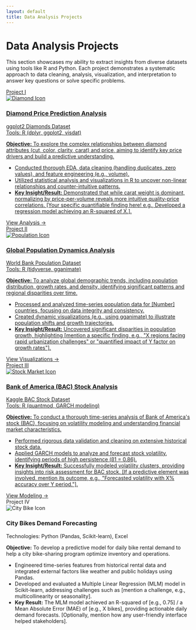 ```yaml
---
layout: default
title: Data Analysis Projects
---
```


# Data Analysis Projects

<p class="section-intro">
  This section showcases my ability to extract insights from diverse datasets using tools like R and Python. Each project demonstrates a systematic approach to data cleaning, analysis, visualization, and interpretation to answer key questions or solve specific problems.
</p>

<div class="project-container">
    
  <a href="{{ '/projects/data-analysis/diamond-project/diamond-project.html' | relative_url }}" target="_blank" rel="noopener noreferrer" class="project-box-link">
    <div class="project-box">
      <span class="project-number">Project I</span>
      <div class="project-header">
        <img src="{{ '/assets/images/diamond.png' | relative_url }}" alt="Diamond Icon">
        <div class="project-header-text">
          <h3>Diamond Price Prediction Analysis</h3>
          <div class="dataset-title">ggplot2 Diamonds Dataset</div>
          <div class="tools-used">Tools: R (dplyr, ggplot2, visdat)</div>
        </div>
      </div>
      <p class="project-objective"><strong>Objective:</strong> To explore the complex relationships between diamond attributes (cut, color, clarity, carat) and price, aiming to identify key price drivers and build a predictive understanding.</p>
      <ul>
        <li>Conducted thorough EDA, data cleaning (handling duplicates, zero values), and feature engineering (e.g., volume).</li>
        <li>Utilized statistical analysis and visualizations in R to uncover non-linear relationships and counter-intuitive patterns.</li>
        <li><strong>Key Insight/Result:</strong> Demonstrated that while carat weight is dominant, normalizing by price-per-volume reveals more intuitive quality-price correlations. [Your specific quantifiable finding here! e.g., Developed a regression model achieving an R-squared of X.].</li>
      </ul>
      <span class="project-details-indicator">View Analysis →</span>
    </div>
  </a>

  <a href="{{ '/projects/data-analysis/population-project/population_project.html' | relative_url }}" target="_blank" rel="noopener noreferrer" class="project-box-link">
    <div class="project-box">
      <span class="project-number">Project II</span>
      <div class="project-header">
        <img src="{{ '/assets/images/people.png' | relative_url }}" alt="Population Icon"> <!-- Ensure this image exists -->
        <div class="project-header-text">
          <h3>Global Population Dynamics Analysis</h3>
          <div class="dataset-title">World Bank Population Dataset</div>
          <div class="tools-used">Tools: R (tidyverse, gganimate)</div>
        </div>
      </div>
      <p class="project-objective"><strong>Objective:</strong> To analyze global demographic trends, including population distribution, growth rates, and density, identifying significant patterns and regional disparities over time.</p>
      <ul>
        <li>Processed and analyzed time-series population data for [Number] countries, focusing on data integrity and consistency.</li>
        <li>Created dynamic visualizations (e.g., using gganimate) to illustrate population shifts and growth trajectories.</li>
        <li><strong>Key Insight/Result:</strong> Uncovered significant disparities in population growth, highlighting [mention a specific finding, e.g., "X regions facing rapid urbanization challenges" or "quantified impact of Y factor on growth rates"].</li>
      </ul>
      <span class="project-details-indicator">View Visualizations →</span>
    </div>
  </a>

  <a href="{{ '/projects/data-analysis/bac-stock/bac-project.html' | relative_url }}" target="_blank" rel="noopener noreferrer" class="project-box-link">
    <div class="project-box">
      <span class="project-number">Project III</span>
      <div class="project-header">
        <img src="{{ '/assets/images/stock-market.png' | relative_url }}" alt="Stock Market Icon"> <!-- Ensure this image exists -->
        <div class="project-header-text">
          <h3>Bank of America (BAC) Stock Analysis</h3>
          <div class="dataset-title">Kaggle BAC Stock Dataset</div>
          <div class="tools-used">Tools: R (quantmod, GARCH modeling)</div>
        </div>
      </div>
      <p class="project-objective"><strong>Objective:</strong> To conduct a thorough time-series analysis of Bank of America's stock (BAC), focusing on volatility modeling and understanding financial market characteristics.</p>
      <ul>
        <li>Performed rigorous data validation and cleaning on extensive historical stock data.</li>
        <li>Applied GARCH models to analyze and forecast stock volatility, identifying periods of high persistence (β1 = 0.86).</li>
        <li><strong>Key Insight/Result:</strong> Successfully modeled volatility clusters, providing insights into risk assessment for BAC stock. [If a predictive element was involved, mention its outcome, e.g., "Forecasted volatility with X% accuracy over Y period."].</li>
      </ul>
      <span class="project-details-indicator">View Modeling →</span>
    </div>
  </a>

  <!-- Project IV - Example of a box not wrapped in an <a> tag, if it's just descriptive -->
  <div class="project-box no-link"> 
    <span class="project-number">Project IV</span>
    <div class="project-header"> 
       <img src="{{ '/assets/images/citybike_icon.png' | relative_url }}" alt="City Bike Icon"> <!-- Add an icon if you have one -->
       <div class="project-header-text">
          <h3>City Bikes Demand Forecasting</h3>
          <!-- <div class="dataset-title">Internal City Dataset</div> -->
          <div class="tools-used">Technologies: Python (Pandas, Scikit-learn), Excel</div>
        </div>
    </div>
    <p class="project-objective"><strong>Objective:</strong> To develop a predictive model for daily bike rental demand to help a city bike-sharing program optimize inventory and operations.</p>
    <ul>
        <li>Engineered time-series features from historical rental data and integrated external factors like weather and public holidays using Pandas.</li>
        <li>Developed and evaluated a Multiple Linear Regression (MLM) model in Scikit-learn, addressing challenges such as [mention a challenge, e.g., multicollinearity or seasonality].</li>
        <li><strong>Key Result:</strong> The MLM model achieved an R-squared of [e.g., 0.75] / a Mean Absolute Error (MAE) of [e.g., X bikes], providing actionable daily demand forecasts. [Optionally, mention how any user-friendly interface helped stakeholders].</li>
    </ul>
    <!-- No "View Details" indicator if it's not a link and the content is self-contained here -->
  </div>
</div>
